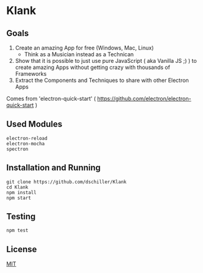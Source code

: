 # Klank

## Goals

1. Create an amazing App for free (Windows, Mac, Linux)
   - Think as a Musician instead as a Technican
2. Show that it is possible to just use pure JavaScript ( aka Vanilla JS ;) ) to create amazing Apps without getting crazy with thousands of Frameworks
3. Extract the Components and Techniques to share with other Electron Apps

Comes from 'electron-quick-start' ( https://github.com/electron/electron-quick-start )

## Used Modules

```
electron-reload
electron-mocha
spectron
```

## Installation and Running

```
git clone https://github.com/dschiller/Klank
cd Klank
npm install
npm start
```

## Testing

```
npm test
```

## License

[MIT](LICENSE.md)
